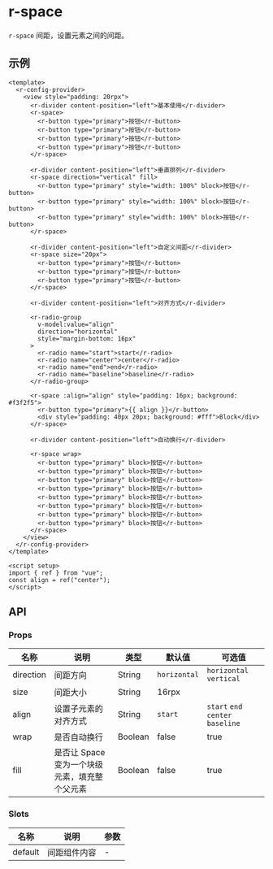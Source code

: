 # r-space

`r-space` 间距，设置元素之间的间距。

## 示例

```vue
<template>
  <r-config-provider>
    <view style="padding: 20rpx">
      <r-divider content-position="left">基本使用</r-divider>
      <r-space>
        <r-button type="primary">按钮</r-button>
        <r-button type="primary">按钮</r-button>
        <r-button type="primary">按钮</r-button>
        <r-button type="primary">按钮</r-button>
      </r-space>

      <r-divider content-position="left">垂直排列</r-divider>
      <r-space direction="vertical" fill>
        <r-button type="primary" style="width: 100%" block>按钮</r-button>
        <r-button type="primary" style="width: 100%" block>按钮</r-button>
        <r-button type="primary" style="width: 100%" block>按钮</r-button>
      </r-space>

      <r-divider content-position="left">自定义间距</r-divider>
      <r-space size="20px">
        <r-button type="primary">按钮</r-button>
        <r-button type="primary">按钮</r-button>
        <r-button type="primary">按钮</r-button>
      </r-space>

      <r-divider content-position="left">对齐方式</r-divider>

      <r-radio-group
        v-model:value="align"
        direction="horizontal"
        style="margin-bottom: 16px"
      >
        <r-radio name="start">start</r-radio>
        <r-radio name="center">center</r-radio>
        <r-radio name="end">end</r-radio>
        <r-radio name="baseline">baseline</r-radio>
      </r-radio-group>

      <r-space :align="align" style="padding: 16px; background: #f3f2f5">
        <r-button type="primary">{{ align }}</r-button>
        <div style="padding: 40px 20px; background: #fff">Block</div>
      </r-space>

      <r-divider content-position="left">自动换行</r-divider>

      <r-space wrap>
        <r-button type="primary" block>按钮</r-button>
        <r-button type="primary" block>按钮</r-button>
        <r-button type="primary" block>按钮</r-button>
        <r-button type="primary" block>按钮</r-button>
        <r-button type="primary" block>按钮</r-button>
        <r-button type="primary" block>按钮</r-button>
        <r-button type="primary" block>按钮</r-button>
        <r-button type="primary" block>按钮</r-button>
      </r-space>
    </view>
  </r-config-provider>
</template>

<script setup>
import { ref } from "vue";
const align = ref("center");
</script>
```

## API

### Props

| 名称      | 说明                                          | 类型    | 默认值       | 可选值                             |
| --------- | --------------------------------------------- | ------- | ------------ | ---------------------------------- |
| direction | 间距方向                                      | String  | `horizontal` | `horizontal` `vertical `           |
| size      | 间距大小                                      | String  | 16rpx        |                                    |
| align     | 设置子元素的对齐方式                          | String  | `start`      | `start` `end ` `center` `baseline` |
| wrap      | 是否自动换行                                  | Boolean | false        | true                               |
| fill      | 是否让 Space 变为一个块级元素，填充整个父元素 | Boolean | false        | true                               |

### Slots

| 名称    | 说明         | 参数 |
| ------- | ------------ | ---- |
| default | 间距组件内容 | -    |
